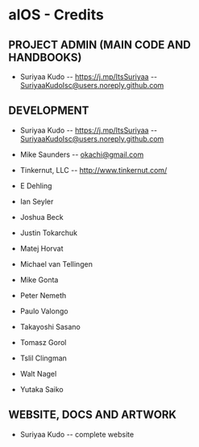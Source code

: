 # alOS - Credits

## PROJECT ADMIN (MAIN CODE AND HANDBOOKS)

 * Suriyaa Kudo -- https://j.mp/ItsSuriyaa -- SuriyaaKudoIsc@users.noreply.github.com


## DEVELOPMENT

 * Suriyaa Kudo -- https://j.mp/ItsSuriyaa -- SuriyaaKudoIsc@users.noreply.github.com
 * Mike Saunders -- okachi@gmail.com
 * Tinkernut, LLC -- http://www.tinkernut.com/

 * E Dehling
 * Ian Seyler
 * Joshua Beck
 * Justin Tokarchuk
 * Matej Horvat
 * Michael van Tellingen
 * Mike Gonta
 * Peter Nemeth
 * Paulo Valongo
 * Takayoshi Sasano
 * Tomasz Gorol
 * Tslil Clingman
 * Walt Nagel
 * Yutaka Saiko


## WEBSITE, DOCS AND ARTWORK

 * Suriyaa Kudo -- complete website
